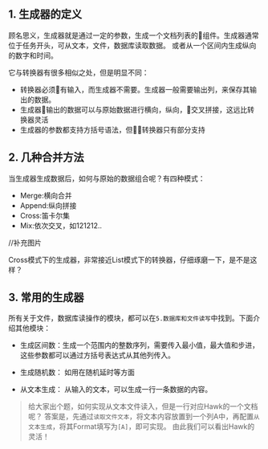 ## 1. 生成器的定义

顾名思义，生成器就是通过一定的参数，生成一个文档列表的组件。生成器通常位于任务开头，可从文本，文件，数据库读取数据。 或者从一个区间内生成纵向的数字和时间。

它与转换器有很多相似之处，但是明显不同：
- 转换器必须有输入，而生成器不需要。生成器一般需要输出列，来保存其输出的数据。
- 生成器输出的数据可以与原始数据进行横向，纵向，交叉拼接，这远比转换器灵活
- 生成器的参数都支持方括号语法，但转换器只有部分支持

## 2. 几种合并方法

当生成器生成数据后，如何与原始的数据组合呢？有四种模式：

- Merge:横向合并
- Append:纵向拼接
- Cross:笛卡尔集 
- Mix:依次交叉，如121212..

//补充图片

Cross模式下的生成器，非常接近List模式下的转换器，仔细琢磨一下，是不是这样？

## 3. 常用的生成器

所有关于文件，数据库读操作的模块，都可以在`5.数据库和文件读写`中找到。下面介绍其他模块：

- 生成区间数：生成一个范围内的整数序列，需要传入最小值，最大值和步进，这些参数都可以通过方括号表达式从其他列传入。

- 生成随机数： 如用在随机延时等方面
- 从文本生成： 从输入的文本，可以生成一行一条数据的内容。

> 给大家出个题，如何实现从文本文件读入，但是一行对应Hawk的一个文档呢？ 答案是，先通过`读取文件文本`，将文本内容放置到一个列A中，再配置`从文本生成`，将其Format填写为`[A]`，即可实现。 由此我们可以看出Hawk的灵活！
